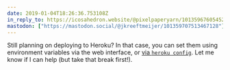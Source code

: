 ```yaml
---
date: 2019-01-04T18:26:36.753108Z
in_reply_to: https://icosahedron.website/@pixelpaperyarn/101359676054526252
mastodon: ["https://mastodon.social/@jkreeftmeijer/101359707513467128"]
---
```

Still planning on deploying to Heroku? In that case, you can set them using environment variables via the web interface, or [via `heroku config`](https://devcenter.heroku.com/articles/config-vars#managing-config-vars). Let me know if I can help (but take that break first!).

